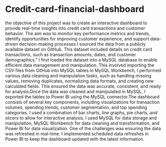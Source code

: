 # Credit-card-financial-dashboard
the objective of this project was to create an interactive dashboard to provide real-time insights into credit card transactions and customer behavior. The aim was to monitor key performance metrics and trends, identify opportunities for improving customer experience, and support data-driven decision-making processes.I sourced the data from a publicly available dataset on GitHub. This dataset included details on credit card transactions, such as transaction amounts, dates, and customer demographics."
I first loaded the dataset into a MySQL database to enable efficient data management and manipulation. This involved importing the CSV files from GitHub into MySQL tables.In MySQL Workbench, I performed various data cleaning and manipulation tasks, such as handling missing values, removing duplicates, normalizing data formats, and creating new calculated fields. This ensured the data was accurate, consistent, and ready for analysis.Once the data was cleaned and manipulated in MySQL, I exported the tables to Power BI using the MySQL connector.The dashboard consists of several key components, including visualizations for transaction volumes, spending trends, customer segmentation, and top spending categories. I used a combination of bar charts, line graphs, pie charts, and slicers to allow for interactive analysis.
I used MySQL for data storage and manipulation, MySQL Workbench for data cleaning and transformation, and Power BI for data visualization.
One of the challenges was ensuring the data was refreshed in real-time. I implemented scheduled data refreshes in Power BI to keep the dashboard updated with the latest information.
